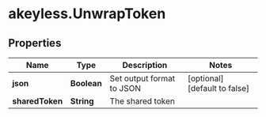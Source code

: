 # akeyless.UnwrapToken

## Properties

Name | Type | Description | Notes
------------ | ------------- | ------------- | -------------
**json** | **Boolean** | Set output format to JSON | [optional] [default to false]
**sharedToken** | **String** | The shared token | 


